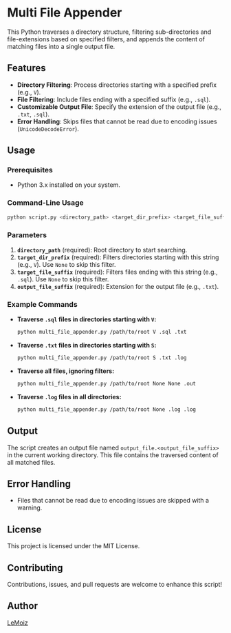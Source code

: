 # Multi File Appender

This Python traverses a directory structure, filtering sub-directories and file-extensions based on specified filters, and appends the content of matching files into a single output file.

## Features
- **Directory Filtering**: Process directories starting with a specified prefix (e.g., `V`).
- **File Filtering**: Include files ending with a specified suffix (e.g., `.sql`).
- **Customizable Output File**: Specify the extension of the output file (e.g., `.txt`, `.sql`).
- **Error Handling**: Skips files that cannot be read due to encoding issues (`UnicodeDecodeError`).

## Usage

### Prerequisites
- Python 3.x installed on your system.

### Command-Line Usage
```bash
python script.py <directory_path> <target_dir_prefix> <target_file_suffix> <output_file_suffix>
```

### Parameters
1. **`directory_path`** (required): Root directory to start searching.
2. **`target_dir_prefix`** (required): Filters directories starting with this string (e.g., `V`). Use `None` to skip this filter.
3. **`target_file_suffix`** (required): Filters files ending with this string (e.g., `.sql`). Use `None` to skip this filter.
4. **`output_file_suffix`** (required): Extension for the output file (e.g., `.txt`).

### Example Commands
- **Traverse `.sql` files in directories starting with `V`:**
  ```bash
  python multi_file_appender.py /path/to/root V .sql .txt
  ```

- **Traverse `.txt` files in directories starting with `S`:**
  ```bash
  python multi_file_appender.py /path/to/root S .txt .log
  ```

- **Traverse all files, ignoring filters:**
  ```bash
  python multi_file_appender.py /path/to/root None None .out
  ```

- **Traverse `.log` files in all directories:**
  ```bash
  python multi_file_appender.py /path/to/root None .log .log
  ```

## Output
The script creates an output file named `output_file.<output_file_suffix>` in the current working directory. This file contains the traversed content of all matched files.

## Error Handling
- Files that cannot be read due to encoding issues are skipped with a warning.

## License
This project is licensed under the MIT License.

## Contributing
Contributions, issues, and pull requests are welcome to enhance this script!

## Author
[LeMoiz](https://github.com/LeMoiz)
